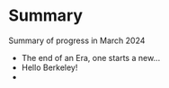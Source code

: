 Summary
===============================

Summary of progress in March 2024

- The end of an Era, one starts a new...
- Hello Berkeley!
-
